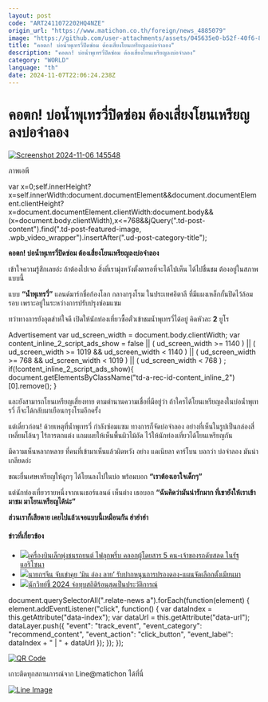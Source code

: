 ```yaml
---
layout: post
code: "ART2411072202HQ4NZE"
origin_url: "https://www.matichon.co.th/foreign/news_4885079"
image: "https://github.com/user-attachments/assets/045635e0-b52f-40f6-82da-2c185f0fa461"
title: "คอตก! บ่อน้ำพุเทรวี่ปิดซ่อม ต้องเสี่ยงโยนเหรียญลงบ่อจำลอง"
description: "คอตก! บ่อน้ำพุเทรวี่ปิดซ่อม ต้องเสี่ยงโยนเหรียญลงบ่อจำลอง"
category: "WORLD"
language: "th"
date: 2024-11-07T22:06:24.238Z
---
```


# คอตก! บ่อน้ำพุเทรวี่ปิดซ่อม ต้องเสี่ยงโยนเหรียญลงบ่อจำลอง

[![](https://www.matichon.co.th/wp-content/uploads/2024/11/Screenshot-2024-11-06-145548.png "Screenshot 2024-11-06 145548")](https://www.matichon.co.th/wp-content/uploads/2024/11/Screenshot-2024-11-06-145548.png)

ภาพเอพี

var x=0;self.innerHeight?x=self.innerWidth:document.documentElement&&document.documentElement.clientHeight?x=document.documentElement.clientWidth:document.body&&(x=document.body.clientWidth),x<=768&&jQuery(".td-post-content").find(".td-post-featured-image, .wpb\_video\_wrapper").insertAfter(".ud-post-category-title");

**คอตก! บ่อน้ำพุเทรวี่ปิดซ่อม ต้องเสี่ยงโยนเหรียญลงบ่อจำลอง**

เข้าใจความรู้สึกเลยอ่ะ ถ้าต้องไปเจอ สิ่งที่เรามุ่งหวังตั้งตารอที่จะได้ไปเห็น ได้ไปชื่นชม ต้องอยู่ในสภาพแบบนี้

แบบ **“น้ำพุเทรวี่”** แลนด์มาร์กชื่อก้องโลก กลางกรุงโรม ในประเทศอิตาลี ที่มีแผงเหล็กกั้นปิดไว้ล้อมรอบ เพราะอยู่ในระหว่างการปรับปรุงซ่อมแซม

ทว่าทางการยังอุตส่าห์ใจดี เปิดให้นักท่องเที่ยวซื้อตั๋วเข้าชมน้ำพุเทรวี่ได้อยู่ คิดหัวละ **2** ยูโร

Advertisement var ud\_screen\_width = document.body.clientWidth; var content\_inline\_2\_script\_ads\_show = false || ( ud\_screen\_width >= 1140 ) || ( ud\_screen\_width >= 1019 && ud\_screen\_width < 1140 ) || ( ud\_screen\_width >= 768 && ud\_screen\_width < 1019 ) || ( ud\_screen\_width < 768 ) ; if(!content\_inline\_2\_script\_ads\_show){ document.getElementsByClassName("td-a-rec-id-content\_inline\_2")\[0\].remove(); }

และยังสามารถโยนเหรียญเสี่ยงทาย ตามตำนานความเชื่อที่มีอยู่ว่า ถ้าใครได้โยนเหรียญลงในบ่อน้ำพุเทรวี่ ก็จะได้กลับมาเยือนกรุงโรมอีกครั้ง

แต่เดี๋ยวก่อน! ด้วยเหตุที่น้ำพุเทรวี่ กำลังซ่อมแซม ทางการก็จัดบ่อจำลอง อย่างที่เห็นในรูปเป็นกล่องสี่เหลี่ยมโล้นๆ ไร้การตกแต่ง แถมเผยให้เห็นพื้นผิวไม้อัด ไว้ให้นักท่องเที่ยวได้โยนเหรียญกัน

มีความเห็นหลากหลาย ที่คนที่เข้ามาเห็นแล้วผิดหวัง อย่าง แดเนียลา คาร์โบน บอกว่า บ่อจำลอง มันน่าเกลียดอ่ะ

ขณะยื่นเศษเหรียญให้ลูกๆ ได้โยนลงไปในบ่อ พร้อมบอก **“เราต้องเอาใจเด็กๆ”**

แต่นักท่องเที่ยวรายหนึ่งจากเนเธอร์แลนด์ เห็นต่าง เธอบอก **“ฉันคิดว่ามันน่ารักมาก ที่เขายังให้เราเข้ามาชม มาโยนเหรียญได้น่ะ”**

**ส่วนเราก็เสียดาย เคยไปแล้วเจอแบบนี้เหมือนกัน ฮ่าฮ่าฮ่า**

#### ข่าวที่เกี่ยวข้อง

*   [![](https://www.matichon.co.th/wp-content/uploads/2024/11/b35.jpg)เครื่องบินเล็กพุ่งชนรถยนต์ ไฟลุกพรึ่บ คลอกผู้โดยสาร 5 คน-เจ้าของรถดับสลด ในรัฐแอริโซนา](https://www.matichon.co.th/foreign/news_4887889) 
*   [![](https://www.matichon.co.th/wp-content/uploads/2024/11/AFP__20241107__36LR3QX__v1__HighRes__LebanonIsraelHezbollahConflict-2.jpg)นายกฯจีน จับเข่าคุย ‘มิน อ่อง ลาย’ รับปากหนุนการปรองดอง-แผนจัดเลือกตั้งเมียนมา](https://www.matichon.co.th/foreign/news_4887537)
*   [![](https://www.matichon.co.th/wp-content/uploads/2024/11/AP24312090029036-728.jpg)นักวิทย์ชี้ 2024 จ่อทุบสถิติร้อนสุดเป็นประวัติการณ์](https://www.matichon.co.th/foreign/news_4887411)

document.querySelectorAll(".relate-news a").forEach(function(element) { element.addEventListener("click", function() { var dataIndex = this.getAttribute("data-index"); var dataUrl = this.getAttribute("data-url"); dataLayer.push({ "event": "track\_event", "event\_category": "recommend\_content", "event\_action": "click\_button", "event\_label": dataIndex + " | " + dataUrl }); }); });

[![QR Code](https://www.matichon.co.th/wp-content/uploads/2023/07/wob1371z.jpg)](https://lin.ee/ht0nDxX)

เกาะติดทุกสถานการณ์จาก Line@matichon ได้ที่นี่

[![Line Image](https://www.matichon.co.th/wp-content/uploads/2023/07/th.png)](https://lin.ee/ht0nDxX)